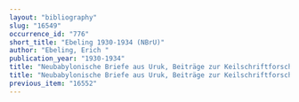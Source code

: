 ```yaml
---
layout: "bibliography"
slug: "16549"
occurrence_id: "776"
short_title: "Ebeling 1930-1934 (NBrU)"
author: "Ebeling, Erich "
publication_year: "1930-1934"
title: "Neubabylonische Briefe aus Uruk, Beiträge zur Keilschriftforschung and Religionsgeschichte des Vorderen Orients 1-4 (Berlin)"
title: "Neubabylonische Briefe aus Uruk, Beiträge zur Keilschriftforschung and Religionsgeschichte des Vorderen Orients 1-4 (Berlin)"
previous_item: "16552"
---
```

